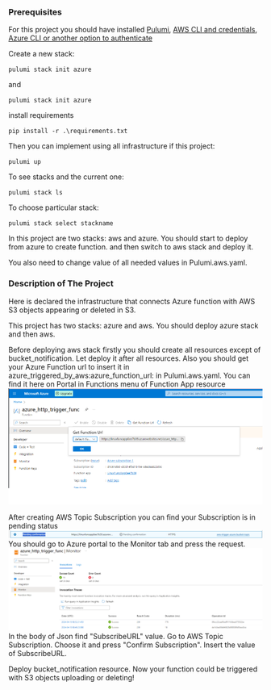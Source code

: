 ### Prerequisites

For this project you should have installed [Pulumi](https://www.pulumi.com/docs/install/),
[AWS CLI and credentials](https://www.pulumi.com/registry/packages/aws/installation-configuration/#credentials), 
[Azure CLI or another option to authenticate](https://www.pulumi.com/registry/packages/azure-native/installation-configuration/#authentication-methods)

Create a new stack:
```
pulumi stack init azure
```
and
```
pulumi stack init azure
```

install requirements
```
pip install -r .\requirements.txt
```

Then you can implement using all infrastructure if this project:
```
pulumi up
```

To see stacks and the current one:
```
pulumi stack ls
```

To choose particular stack:
```
pulumi stack select stackname
```

In this project are two stacks: aws and azure. 
You should start to deploy from azure to create function.
and then switch to aws stack and deploy it. 

You also need to change value of all needed values in Pulumi.aws.yaml.

### Description of The Project

Here is declared the infrastructure that connects Azure function with AWS S3 objects appearing or deleted in S3.

This project has two stacks: azure and aws. You should deploy azure stack and then aws.

Before deploying aws stack firstly you should create all resources except of bucket_notification. Let deploy it after all resources.
Also you should get your Azure Function url to insert it in azure_triggered_by_aws:azure_function_url: in Pulumi.aws.yaml.
You can find it here on Portal in Functions menu of Function App resource![img.png](img.png)

After creating AWS Topic Subscription you can find your Subscription is in pending status![img_1.png](img_1.png)
You should go to Azure portal to the Monitor tab and press the request. ![img_2.png](img_2.png)
In the body of Json find "SubscribeURL" value.
Go to AWS Topic Subscription. Choose it and press "Confirm Subscription". Insert the value of SubscribeURL.

Deploy bucket_notification resource. Now your function could be triggered with S3 objects uploading or deleting!